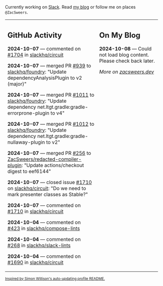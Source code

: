Currently working on [Slack](https://slack.com/). Read [my blog](https://zacsweers.dev/) or follow me on places `@ZacSweers`.

<table><tr><td valign="top" width="60%">

## GitHub Activity
<!-- githubActivity starts -->
**2024-10-07** — commented on [#1704](https://github.com/slackhq/circuit/issues/1704#issuecomment-2398493647) in [slackhq/circuit](https://github.com/slackhq/circuit)

**2024-10-07** — merged PR [#939](https://github.com/slackhq/foundry/pull/939) to [slackhq/foundry](https://github.com/slackhq/foundry): "Update dependencyAnalysisPlugin to v2 (major)"

**2024-10-07** — merged PR [#1011](https://github.com/slackhq/foundry/pull/1011) to [slackhq/foundry](https://github.com/slackhq/foundry): "Update dependency net.ltgt.gradle:gradle-errorprone-plugin to v4"

**2024-10-07** — merged PR [#1012](https://github.com/slackhq/foundry/pull/1012) to [slackhq/foundry](https://github.com/slackhq/foundry): "Update dependency net.ltgt.gradle:gradle-nullaway-plugin to v2"

**2024-10-07** — merged PR [#256](https://github.com/ZacSweers/redacted-compiler-plugin/pull/256) to [ZacSweers/redacted-compiler-plugin](https://github.com/ZacSweers/redacted-compiler-plugin): "Update actions/checkout digest to eef6144"

**2024-10-07** — closed issue [#1710](https://github.com/slackhq/circuit/issues/1710) on [slackhq/circuit](https://github.com/slackhq/circuit): "Do we need to mark presenter classes as Stable?"

**2024-10-07** — commented on [#1710](https://github.com/slackhq/circuit/issues/1710#issuecomment-2397709198) in [slackhq/circuit](https://github.com/slackhq/circuit)

**2024-10-04** — commented on [#423](https://github.com/slackhq/compose-lints/issues/423#issuecomment-2394796486) in [slackhq/compose-lints](https://github.com/slackhq/compose-lints)

**2024-10-04** — commented on [#268](https://github.com/slackhq/slack-lints/issues/268#issuecomment-2394039709) in [slackhq/slack-lints](https://github.com/slackhq/slack-lints)

**2024-10-04** — commented on [#1690](https://github.com/slackhq/circuit/pull/1690#issuecomment-2394037007) in [slackhq/circuit](https://github.com/slackhq/circuit)
<!-- githubActivity ends -->
</td><td valign="top" width="40%">

## On My Blog
<!-- blog starts -->
**2024-10-08** — Could not load blog content. Please check back later.
<!-- blog ends -->
_More on [zacsweers.dev](https://zacsweers.dev/)_
</td></tr></table>

<sub><a href="https://simonwillison.net/2020/Jul/10/self-updating-profile-readme/">Inspired by Simon Willison's auto-updating profile README.</a></sub>